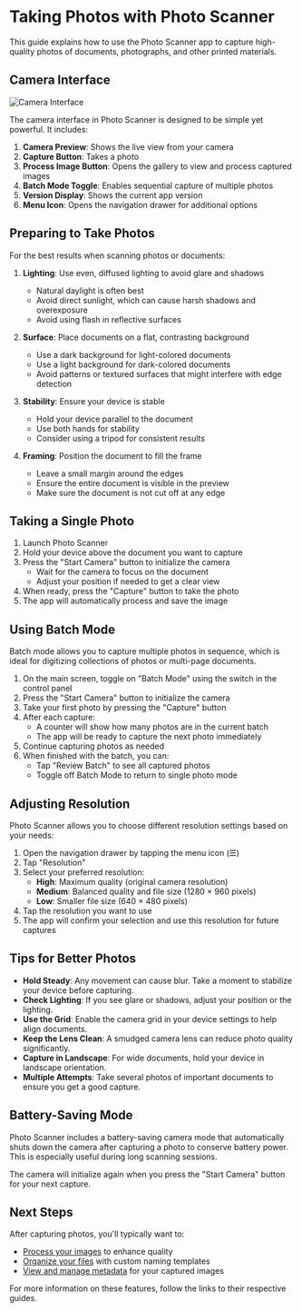 # Taking Photos with Photo Scanner

This guide explains how to use the Photo Scanner app to capture high-quality photos of documents, photographs, and other printed materials.

## Camera Interface

![Camera Interface](../images/camera-interface.png)

The camera interface in Photo Scanner is designed to be simple yet powerful. It includes:

1. **Camera Preview**: Shows the live view from your camera
2. **Capture Button**: Takes a photo
3. **Process Image Button**: Opens the gallery to view and process captured images
4. **Batch Mode Toggle**: Enables sequential capture of multiple photos
5. **Version Display**: Shows the current app version
6. **Menu Icon**: Opens the navigation drawer for additional options

## Preparing to Take Photos

For the best results when scanning photos or documents:

1. **Lighting**: Use even, diffused lighting to avoid glare and shadows
   - Natural daylight is often best
   - Avoid direct sunlight, which can cause harsh shadows and overexposure
   - Avoid using flash in reflective surfaces

2. **Surface**: Place documents on a flat, contrasting background
   - Use a dark background for light-colored documents
   - Use a light background for dark-colored documents
   - Avoid patterns or textured surfaces that might interfere with edge detection

3. **Stability**: Ensure your device is stable
   - Hold your device parallel to the document
   - Use both hands for stability
   - Consider using a tripod for consistent results

4. **Framing**: Position the document to fill the frame
   - Leave a small margin around the edges
   - Ensure the entire document is visible in the preview
   - Make sure the document is not cut off at any edge

## Taking a Single Photo

1. Launch Photo Scanner
2. Hold your device above the document you want to capture
3. Press the "Start Camera" button to initialize the camera
   - Wait for the camera to focus on the document
   - Adjust your position if needed to get a clear view
4. When ready, press the "Capture" button to take the photo
5. The app will automatically process and save the image

## Using Batch Mode

Batch mode allows you to capture multiple photos in sequence, which is ideal for digitizing collections of photos or multi-page documents.

1. On the main screen, toggle on "Batch Mode" using the switch in the control panel
2. Press the "Start Camera" button to initialize the camera
3. Take your first photo by pressing the "Capture" button
4. After each capture:
   - A counter will show how many photos are in the current batch
   - The app will be ready to capture the next photo immediately
5. Continue capturing photos as needed
6. When finished with the batch, you can:
   - Tap "Review Batch" to see all captured photos
   - Toggle off Batch Mode to return to single photo mode

## Adjusting Resolution

Photo Scanner allows you to choose different resolution settings based on your needs:

1. Open the navigation drawer by tapping the menu icon (☰)
2. Tap "Resolution"
3. Select your preferred resolution:
   - **High**: Maximum quality (original camera resolution)
   - **Medium**: Balanced quality and file size (1280 × 960 pixels)
   - **Low**: Smaller file size (640 × 480 pixels)
4. Tap the resolution you want to use
5. The app will confirm your selection and use this resolution for future captures

## Tips for Better Photos

- **Hold Steady**: Any movement can cause blur. Take a moment to stabilize your device before capturing.
- **Check Lighting**: If you see glare or shadows, adjust your position or the lighting.
- **Use the Grid**: Enable the camera grid in your device settings to help align documents.
- **Keep the Lens Clean**: A smudged camera lens can reduce photo quality significantly.
- **Capture in Landscape**: For wide documents, hold your device in landscape orientation.
- **Multiple Attempts**: Take several photos of important documents to ensure you get a good capture.

## Battery-Saving Mode

Photo Scanner includes a battery-saving camera mode that automatically shuts down the camera after capturing a photo to conserve battery power. This is especially useful during long scanning sessions.

The camera will initialize again when you press the "Start Camera" button for your next capture.

## Next Steps

After capturing photos, you'll typically want to:

- [Process your images](processing-images.md) to enhance quality
- [Organize your files](file-naming.md) with custom naming templates
- [View and manage metadata](metadata.md) for your captured images

For more information on these features, follow the links to their respective guides.
